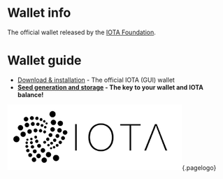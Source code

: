 <!-- TITLE: IOTA (GUI) wallet -->
<!-- SUBTITLE: Guide for the official IOTA wallet -->

# Wallet info
The official wallet released by the [IOTA Foundation](/iota/foundation).
# Wallet guide
* [Download & installation](/guide/wallet/official-gui/download-installation) - The official IOTA (GUI) wallet
* **[Seed generation and storage](/guide/wallet/official-gui/seeds) - The key to your wallet and IOTA balance!**

![IOTA logo](/uploads/iota/iota-logo-transparent.png "IOTA"){.pagelogo}